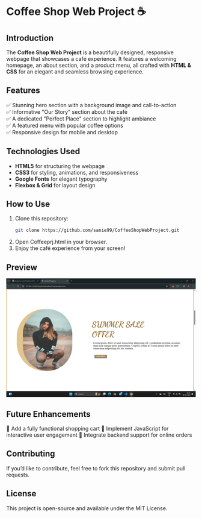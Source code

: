 # Coffee Shop Web Project ☕

## Introduction

The **Coffee Shop Web Project** is a beautifully designed, responsive webpage that showcases a café experience. It features a welcoming homepage, an about section, and a product menu, all crafted with **HTML & CSS** for an elegant and seamless browsing experience.

## Features

✅ Stunning hero section with a background image and call-to-action  
✅ Informative "Our Story" section about the café  
✅ A dedicated "Perfect Place" section to highlight ambiance  
✅ A featured menu with popular coffee options  
✅ Responsive design for mobile and desktop

## Technologies Used

- **HTML5** for structuring the webpage
- **CSS3** for styling, animations, and responsiveness
- **Google Fonts** for elegant typography
- **Flexbox & Grid** for layout design

## How to Use

1. Clone this repository:
   ```bash
   git clone https://github.com/sanie99/CoffeeShopWebProject.git
   ```
2. Open Coffeeprj.html in your browser.
3. Enjoy the café experience from your screen!

## Preview

![alt text](image.png)

## Future Enhancements

🔹 Add a fully functional shopping cart
🔹 Implement JavaScript for interactive user engagement
🔹 Integrate backend support for online orders

## Contributing

If you’d like to contribute, feel free to fork this repository and submit pull requests.

## License

This project is open-source and available under the MIT License.
